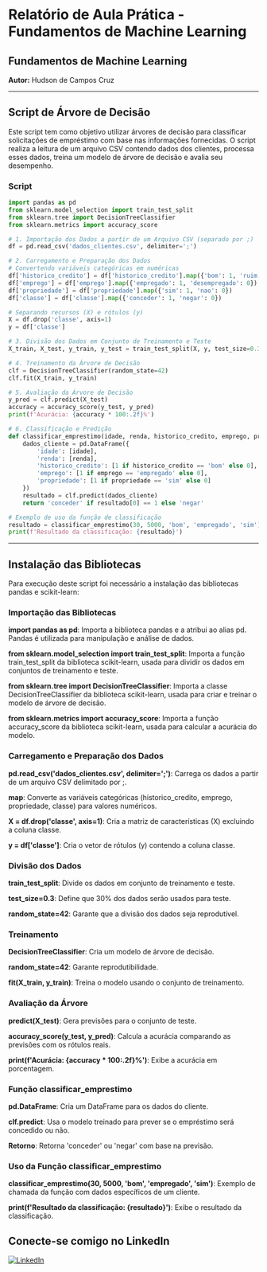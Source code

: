 # Relatório de Aula Prática - Fundamentos de Machine Learning


## Fundamentos de Machine Learning

**Autor:** Hudson de Campos Cruz

---

## Script de Árvore de Decisão

Este script tem como objetivo utilizar árvores de decisão para classificar solicitações de empréstimo com base nas informações fornecidas. O script realiza a leitura de um arquivo CSV contendo dados dos clientes, processa esses dados, treina um modelo de árvore de decisão e avalia seu desempenho.

### Script

```python
import pandas as pd
from sklearn.model_selection import train_test_split
from sklearn.tree import DecisionTreeClassifier
from sklearn.metrics import accuracy_score

# 1. Importação dos Dados a partir de um Arquivo CSV (separado por ;)
df = pd.read_csv('dados_clientes.csv', delimiter=';')

# 2. Carregamento e Preparação dos Dados
# Convertendo variáveis categóricas em numéricas
df['historico_credito'] = df['historico_credito'].map({'bom': 1, 'ruim': 0})
df['emprego'] = df['emprego'].map({'empregado': 1, 'desempregado': 0})
df['propriedade'] = df['propriedade'].map({'sim': 1, 'nao': 0})
df['classe'] = df['classe'].map({'conceder': 1, 'negar': 0})

# Separando recursos (X) e rótulos (y)
X = df.drop('classe', axis=1)
y = df['classe']

# 3. Divisão dos Dados em Conjunto de Treinamento e Teste
X_train, X_test, y_train, y_test = train_test_split(X, y, test_size=0.3, random_state=42)

# 4. Treinamento da Árvore de Decisão
clf = DecisionTreeClassifier(random_state=42)
clf.fit(X_train, y_train)

# 5. Avaliação da Árvore de Decisão
y_pred = clf.predict(X_test)
accuracy = accuracy_score(y_test, y_pred)
print(f'Acurácia: {accuracy * 100:.2f}%')

# 6. Classificação e Predição
def classificar_emprestimo(idade, renda, historico_credito, emprego, propriedade):
    dados_cliente = pd.DataFrame({
        'idade': [idade],
        'renda': [renda],
        'historico_credito': [1 if historico_credito == 'bom' else 0],
        'emprego': [1 if emprego == 'empregado' else 0],
        'propriedade': [1 if propriedade == 'sim' else 0]
    })
    resultado = clf.predict(dados_cliente)
    return 'conceder' if resultado[0] == 1 else 'negar'

# Exemplo de uso da função de classificação
resultado = classificar_emprestimo(30, 5000, 'bom', 'empregado', 'sim')
print(f'Resultado da classificação: {resultado}')

```

---

## Instalação das Bibliotecas
Para execução deste script foi necessário a instalação das bibliotecas pandas e scikit-learn:

### Importação das Bibliotecas

**import pandas as pd**: Importa a biblioteca pandas e a atribui ao alias pd. Pandas é utilizada para manipulação e análise de dados.

**from sklearn.model_selection import train_test_split**: Importa a função train_test_split da biblioteca scikit-learn, usada para dividir os dados em conjuntos de treinamento e teste.

**from sklearn.tree import DecisionTreeClassifier**: Importa a classe DecisionTreeClassifier da biblioteca scikit-learn, usada para criar e treinar o modelo de árvore de decisão.

**from sklearn.metrics import accuracy_score**: Importa a função accuracy_score da biblioteca scikit-learn, usada para calcular a acurácia do modelo.



### Carregamento e Preparação dos Dados

**pd.read_csv('dados_clientes.csv', delimiter=';')**: Carrega os dados a partir de um arquivo CSV delimitado por ;.

**map**: Converte as variáveis categóricas (historico_credito, emprego, propriedade, classe) para valores numéricos.

**X = df.drop('classe', axis=1)**: Cria a matriz de características (X) excluindo a coluna classe.

**y = df['classe']**: Cria o vetor de rótulos (y) contendo a coluna classe.



### Divisão dos Dados

**train_test_split**: Divide os dados em conjunto de treinamento e teste.

**test_size=0.3**: Define que 30% dos dados serão usados para teste.

**random_state=42**: Garante que a divisão dos dados seja reprodutível.



### Treinamento

**DecisionTreeClassifier**: Cria um modelo de árvore de decisão.

**random_state=42**: Garante reprodutibilidade.

**fit(X_train, y_train)**: Treina o modelo usando o conjunto de treinamento.



### Avaliação da Árvore

**predict(X_test)**: Gera previsões para o conjunto de teste.

**accuracy_score(y_test, y_pred)**: Calcula a acurácia comparando as previsões com os rótulos reais.

**print(f'Acurácia: {accuracy * 100:.2f}%')**: Exibe a acurácia em porcentagem.



### Função classificar_emprestimo

**pd.DataFrame**: Cria um DataFrame para os dados do cliente.

**clf.predict**: Usa o modelo treinado para prever se o empréstimo será concedido ou não.

**Retorno**: Retorna 'conceder' ou 'negar' com base na previsão.



### Uso da Função classificar_emprestimo

**classificar_emprestimo(30, 5000, 'bom', 'empregado', 'sim')**: Exemplo de chamada da função com dados específicos de um cliente.

**print(f'Resultado da classificação: {resultado}')**: Exibe o resultado da classificação.


## Conecte-se comigo no LinkedIn

[![LinkedIn](https://img.shields.io/badge/LinkedIn-0077B5?style=for-the-badge&logo=linkedin&logoColor=white)](https://www.linkedin.com/in/hudson-campos-cruz-005056172/)